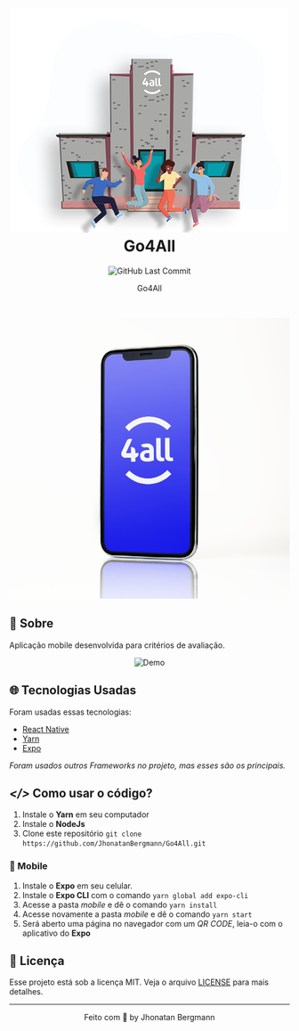<h1 align="center">
  <img src="forReadme/logo.png" alt="icon" >
  <br>
  Go4All
  <br>
</h1>

<p align="center">
  <img alt="GitHub Last Commit" src="https://img.shields.io/github/last-commit/JhonatanBergmann/Go4All" />
</p>

<p align="center">Go4All</p>

<br>

<p align="center">
  <img src="forReadme/mockup.png" alt="mockup" >
</p>

## 📅 Sobre

Aplicação mobile desenvolvida para critérios de avaliação.

<p align="center">
  <img src="forReadme/gif.gif" alt="Demo" >
</p>

## 🌐 Tecnologias Usadas
Foram usadas essas tecnologias:

- [React Native](https://reactnative.dev/)
- [Yarn](https://yarnpkg.com/)
- [Expo](https://expo.io/)

*Foram usados outros Frameworks no projeto, mas esses são os principais.*

## ***</>*** Como usar o código?
1. Instale o **Yarn** em seu computador
1. Instale o **NodeJs**
1. Clone este repositório `git clone https://github.com/JhonatanBergmann/Go4All.git`

### 📱 Mobile
1. Instale o **Expo** em seu celular.
1. Instale o **Expo CLI** com o comando `yarn global add expo-cli`
1. Acesse a pasta *mobile* e dê o comando `yarn install`
1. Acesse novamente a pasta *mobile* e dê o comando `yarn start`
1. Será aberto uma página no navegador com um *QR CODE*, leia-o com o aplicativo do **Expo**

## 📝 Licença

Esse projeto está sob a licença MIT. Veja o arquivo [LICENSE](LICENSE) para mais detalhes.

---

<p align="center">
 Feito com 💜 by Jhonatan Bergmann
</p>
